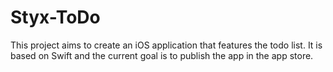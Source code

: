 # Styx-ToDo

This project aims to create an iOS application that features the todo list. 
It is based on Swift and the current goal is to publish the app in the app store.
